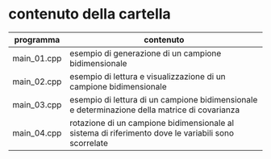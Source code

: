 # contenuto della cartella

   | programma | contenuto |
   | -------------| -------------|
   | main_01.cpp  | esempio di generazione di un campione bidimensionale |
   | main_02.cpp  | esempio di lettura e visualizzazione di un campione bidimensionale |
   | main_03.cpp  | esempio di lettura di un campione bidimensionale e determinazione della matrice di covarianza |
   | main_04.cpp  | rotazione di un campione bidimensionale al sistema di riferimento dove le variabili sono scorrelate |
